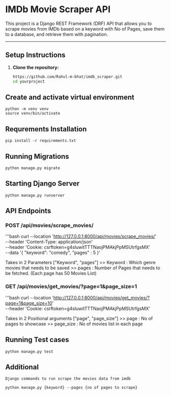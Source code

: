 # IMDb Movie Scraper API

This project is a Django REST Framework (DRF) API that allows you to scrape movies from IMDb based on a keyword with No of Pages, 
save them to a database, and retrieve them with pagination.

---

## Setup Instructions

1. **Clone the repository:**
   ```bash
   https://github.com/Rahul-m-bhat/imdb_scraper.git
   cd yourproject


## Create and activate virtual environment
    python -m venv venv
    source venv/bin/activate

## Requrements Installation
    pip install -r requirements.txt

## Running Migrations
    python manage.py migrate

## Starting Django Server
    python manage.py runserver

## API Endpoints

### POST /api/movies/scrape_movies/

   '''bash
   curl --location 'http://127.0.0.1:8000/api/movies/scrape_movies/' \
   --header 'Content-Type: application/json' \
   --header 'Cookie: csrftoken=g4sluwitTTTNaojPMAkjPpMSUtrfgsMX' \
   --data '{
       "keyword": "comedy",
       "pages" : 5
   }'

Takes in 2 Parameters ["Keyword", "pages"]
     >> Keyword : Which genre movies that needs to be saved
     >> pages : Number of Pages that needs to be fetched. (Each page has 50 Movies List)

### GET /api/movies/get_movies/?page=1&page_size=1

   '''bash
   curl --location 'http://127.0.0.1:8000/api/movies/get_movies/?page=1&page_size=10' \
   --header 'Cookie: csrftoken=g4sluwitTTTNaojPMAkjPpMSUtrfgsMX'

 Takes in 2 Positional arguments ["page", "page_size"]
     >> page : No of pages to showcase
     >> page_size : No of movies list in each page

## Running Test cases
    python manage.py test


## Additional 

    Django commands to run scrape the movies data from imdb

    python manage.py {keyword} --pages {no of pages to scrape}
